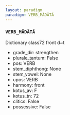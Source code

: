 ```yaml
---
layout: paradigm
paradigm: VERB_MÄDÄTÄ
---
```

### ` VERB_MÄDÄTÄ `

Dictionary class72 front d~t
* grade_dir: strengthen
* plurale_tantum: False
* pos: VERB
* stem_diphthong: None
* stem_vowel: None
* upos: VERB
* harmony: front
* kotus_av: F
* kotus_tn: 72
* clitics: False
* possessive: False
